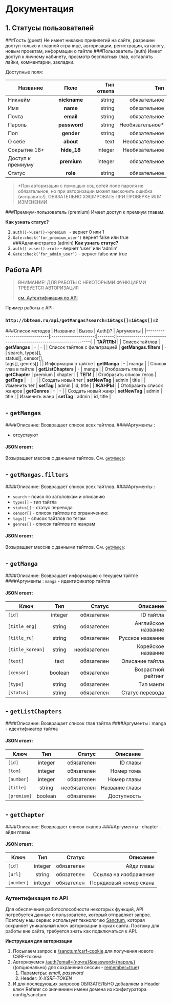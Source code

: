 # Документация

## 1. Статусы пользователей
###Гость (guest)
Не имеет никаких привилегий на сайте, разрешен доступ только к главной странице, авторизации, регистрации, каталогу, новым проектам, информации о тайтле 
###Пользователь (auth)
Имеет доступ к личному кабинету, просмотр бесплатных глав, оставлять лайки, комментарии, закладки.

Доступные поля:

| Название          |     Поле     | Тип ответа |             Тип |
|-------------------|:------------:|-----------:|----------------:|
| Никнейм           | **nickname** |     string |    обязательное |
| Имя               |   **name**   |     string |    обязательное |
| Почта             |  **email**   |     string |    обязательное |
| Пароль            | **password** |     string | Необязательное* |
| Пол               |  **gender**  |     string |    обязательное |
| О себе            |  **about**   |       text |  Необязательное |
| Сокрытие 18+      | **hide_18**  |    integer |  Необязательное |
| Доступ к премиуму | **premium**  |    integer |    обязательное |
| Статус            |   **role**   |     string |    обязательное |


> *При авторизации с помощью соц сетей поле пароля не обязательное, но при авторизации может выскочить ошибка (исправить!). ОБЯЗАТЕЛЬНО ХЭШИРОВАТЬ ПРИ ПРОВЕРКЕ ИЛИ ИЗМЕНЕНИИ


###Премиум-пользователь (premium)
Имеет доступ к премиум главам.

**Как узнать статус?**
1. ```auth()->user()->premium ``` - вернет 0 или 1
2. ```Gate:check(‘for_premium_user’)``` вернет false или true
###Администратор (admin)
**Как узнать статус?**
1. ```auth()->user()->role``` - вернет ‘user’ или ‘admin’
2. ```Gate:check(‘for_admin_user’)``` - вернет false или true

## Работа API
> ВНИМАНИЕ! ДЛЯ РАБОТЫ С НЕКОТОРЫМИ ФУНКЦИЯМИ ТРЕБУЕТСЯ АВТОРИЗАЦИЯ
>
> [см. Аутентификация по API](filename.md#authApi)


Пример работы с API:
### ```http://bbteam.ru/api/getMangas?search=1&tags[]=1&tags[]=2```

###Список методов 
| Название                     |         Вызов         | Auth()? |                                                        Аргументы |
|------------------------------|:---------------------:|--------:|-----------------------------------------------------------------:|
| **ТАЙТЛЫ**                   |
| Список тайтлов               |     **getMangas**     |       - |                                                                - |
| Список тайтлов с фильтрацией | **getMangas.filters** |       - | search, types[], <br/>status[], censor[],<br/> tags[], genres[]  |
| Информация о тайтле          |     **getManga**      |       - |                                                            manga |
| Список глав в тайтле         |  **getListChapters**  |       - |                                                            manga |
| Отобразить главу             |    **getChapter**     | premium |                                                          chapter |
| **ТЕГИ**                     |
| Отобразить список тегов      |      **getTags**      |       - |                                                                - |
| Создать новый тег            |     **setNewTag**     |   admin |                                                            title |
| Изменить тег                 |      **setTag**       |   admin |                                                        id, title |
| **ЖАНРЫ**                    |
| Отобразить список жанров     |     **getGenres**     |       - |                                                                - |
| Создать новый жанр           |     **setNewTag**     |   admin |                                                            title |
| Изменить жанр                |      **setTag**       |   admin |                                                        id, title |

## - ```getMangas```
####Описание:
Возвращает список всех тайтлов.
####Аргументы :
- отсуствуют
#### JSON ответ:
Возыращает массив с данными тайтлов. См. [```getManga```]():

## - ```getMangas.filters```
####Описание:
Возвращает список всех тайтлов.
####Аргументы :
- ```search``` - поиск по заголовкам и описанию
- ```types[]``` - тип тайтла
- ```status[]``` - статус перевода
- ```censor[]``` - список тайтлов по ограничению:
- ```tags[]``` - список тайтлов по тегам
- ```genres[]``` - список тайтлов по жанрам
#### JSON ответ:
Возыращает массив с данными тайтлов. См. [```getManga```]():

## - ```getManga```
####Описание:
Возвращает информацию о текущем тайтле
####Аргументы :
```manga``` - идентификатор тайтла
#### JSON ответ:
| Ключ                 |   Тип   |       Статус |            Описание |
|----------------------|:-------:|-------------:|--------------------:|
| ```[id]```           | integer |   обязателен |           ID тайтла |
| ```[title_eng]```    | string  |   обязателен | Английское название |
| ```[title_ru]```     | string  |   обязателен |    Русское название |
| ```[title_korean]``` | string  | необязателен |  Корейское название |
| ```[text]```         |  text   |   обязателен |     Описание тайтла |
| ```[censor]```       | boolean |   обязателен |  Возрастной рейтинг |
| ```[type]```         | string  |   обязателен |           Тип манги |
| ```[status]```       | string  |   обязателен |     Статус перевода |

## - ```getListChapters```
####Описание:
Возвращает список глав тайтла
####Аргументы :
manga - идентификатор тайтла
#### JSON ответ:
| Ключ            |   Тип   |       Статус |       Описание |
|-----------------|:-------:|-------------:|---------------:|
| ```[id]```      | integer |   обязателен |       ID главы |
| ```[tom]```     | integer |   обязателен |     Номер тома |
| ```[number]```  | integer |   обязателен |    Номер главы |
| ```[title]```   | string  | необязателен | Название главы |
| ```[premium]``` | boolean |   обязателен |    Доступность |

## - ```getChapter```
####Описание:
Возвращает список сканов
####Аргументы :
chapter - айди главы
#### JSON ответ:
| Ключ            |   Тип   |       Статус |               Описание |
|-----------------|:-------:|-------------:|-----------------------:|
| ```[id]```      | integer |   обязателен |             Айди главы |
| ```[url]```     | string  |   обязателен |  Ссылка на изображение |
| ```[number]```  | integer |   обязателен | Порядковый номер скана |

### <a id="authApi" />Аутентификация по API
Для обеспечения работоспособности некоторых функций, API потребуется данные о пользователе, который отправляет запрос. Поэтому наш сервис использует технологию [Sanctum](https://laravel.com/docs/8.x/sanctum#authorizing-private-broadcast-channels), которая сохраняет уникальный ключ авторизации в куках сайта. Поэтому для работы вне сайта, требуется знать как подключаться к API.

**Инструкция для авторизации**
1. Посылаем запрос в [/sanctum/csrf-cookie]() для получения нового CSRF-токена
2. Авторизуемся [/auth?email={почта}&password={пароль}]() ((опционально) для сохранения сессии - [remember=true]())
   1. Параметры: _email_, _password_ 
   2. Header: _X-XSRF-TOKEN_
3. И для последующих запросов ОБЯЗАТЕЛЬНО добавляем в Header ключ Referer со значением имени домена из конфигуратора config/sanctum


